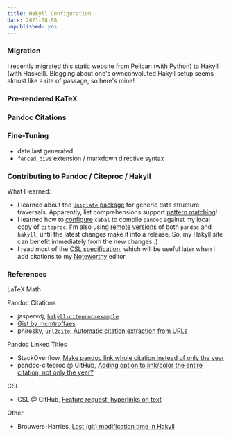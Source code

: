 ```yaml
---
title: Hakyll Configuration
date: 2021-08-08
unpublished: yes
---
```


### Migration

I recently migrated this static website from Pelican (with Python) to Hakyll (with Haskell).  Blogging about one's ownconvoluted Hakyll setup seems almost like a rite of passage, so here's mine!

### Pre-rendered KaTeX

### Pandoc Citations

### Fine-Tuning

* date last generated
* `fenced_divs` extension / markdown directive syntax

### Contributing to Pandoc / Citeproc / Hakyll

What I learned:

* I learned about the [`Uniplate` package](https://hackage.haskell.org/package/uniplate) for generic data structure traversals.  Apparently, list comprehensions support [pattern matching](https://en.wikibooks.org/wiki/Haskell/Pattern_matching#List_comprehensions)!
* I learned how to [configure](https://cabal.readthedocs.io/en/3.4/nix-local-build.html#developing-multiple-packages) `cabal` to compile `pandoc` against my local copy of `citeproc`.  I'm also using [remote versions](https://cabal.readthedocs.io/en/3.4/cabal-projecthtml#specifying-packages-from-remote-version-control-locations) of both `pandoc` and `hakyll`, until the latest changes make it into a release.  So, my Hakyll site can benefit immediately from the new changes :)
* I read most of the [CSL specification](https://docs.citationstyles.org/en/stable/specification.html), which will be useful later when I add citations to my [Noteworthy](https://github.com/benrbray/noteworthy) editor.

### References

LaTeX Math

Pandoc Citations

* jaspervdj, [`hakyll-citeproc-example`](https://github.com/jaspervdj/hakyll-citeproc-example)
* [Gist by mcmtroffaes](https://github.com/mcmtroffaes/homepage/blob/master/posts/2015-01-09-hakyll-and-bibtex.markdown)
* phiresky, [`url2cite`:  Automatic citation extraction from URLs](https://phiresky.github.io/blog/2019/pandoc-url2cite/) 

Pandoc Linked Titles

* StackOverflow, [Make pandoc link whole citation instead of only the year](https://stackoverflow.com/questions/45513465/make-pandoc-link-whole-citation-instead-of-only-the-year)
* pandoc-citeproc @ GitHub, [Adding option to link/color the entire citation, not only the year?](https://github.com/jgm/pandoc-citeproc/issues/268)

CSL

* CSL @ GitHub, [Feature request: hyperlinks on text](https://github.com/citation-style-language/documentation/issues/76)

Other

* Brouwers-Harries, [Last (git) modification time in Hakyll](https://clearairturbulence.co.uk/writing/last-git-modification-time-in-hakyll.html)